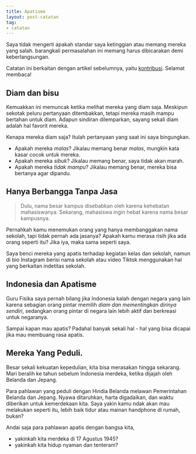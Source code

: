 ```yaml
---
title: Apatisme
layout: post-catatan
tag: 
- catatan
---
```


Saya tidak mengerti apakah standar saya ketinggian atau memang mereka yang salah. barangkali permasalahan ini memang harus dibicarakan demi keberlangsungan. 

Catatan ini berkaitan dengan artikel sebelumnya, yaitu [kontribusi](/kontribusi). Selamat membaca!

## Diam dan bisu
Kemuakkan ini memuncak ketika melihat mereka yang diam saja. Meskipun sekotak peluru pertanyaan ditembakkan, tetapi mereka masih mampu bertahan untuk diam. Adapun sindiran dilemparkan, sayang sekali diam adalah hal favorit mereka.

Kenapa mereka diam saja? Itulah pertanyaan yang saat ini saya bingungkan. 

- Apakah mereka *malas*? Jikalau memang benar *malas*, mungkin kata kasar cocok untuk mereka. 
- Apakah mereka *sibuk*? Jikalau memang benar, saya tidak akan marah.
- Apakah mereka *tidak mampu*? Jikalau memang benar, mereka bisa bertanya agar dipandu.

## Hanya Berbangga Tanpa Jasa
> Dulu, nama besar kampus disebabkan oleh karena kehebatan mahasiswanya. Sekarang, mahasiswa ingin hebat karena nama besar kampusnya.

Pernahkah kamu menemukan orang yang hanya membanggakan nama sekolah, tapi tidak pernah ada jasanya? Apakah kamu merasa risih jika ada orang seperti itu? Jika iya, maka sama seperti saya.

Saya benci mereka yang apatis terhadap kegiatan kelas dan sekolah, namun di bio Instagram berisi nama sekolah atau video Tiktok menggunakan hal yang berkaitan indetitas sekolah.

## Indonesia dan Apatisme

Guru Fisika saya pernah bilang jika Indonesia kalah dengan negara yang lain karena sebagian orang pintar memilih *diam dan mementingkan dirinya sendiri*, sedangkan orang pintar di negara lain lebih aktif dan berkreasi untuk negaranya.

Sampai kapan mau apatis? Padahal banyak sekali hal - hal yang bisa dicapai jika mau membuang rasa apatis.

## Mereka Yang Peduli.

Besar sekali kekuatan kepedulian, kita bisa merasakan hingga sekarang. Mari beralih ke tahun sebelum Indonesia merdeka, ketika dijajah oleh Belanda dan Jepang.

Para pahlawan yang peduli dengan Hindia Belanda melawan Pemerintahan Belanda dan Jepang. Nyawa ditaruhkan, harta digadaikan, dan waktu diberikan untuk kemerdekaan kita. Saya yakin kamu ndak akan mau melakukan seperti itu, lebih baik tidur atau mainan handphone di rumah, bukan?

Andai saja para pahlawan apatis dengan bangsa kita,
- yakinkah kita merdeka di 17 Agustus 1945?
- yakinkah kita hidup nyaman dan tenteram?
